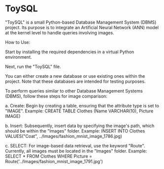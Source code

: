 # ToySQL

"ToySQL" is a small Python-based Database Management System (DBMS) project. Its purpose is to integrate an Artificial Neural Network (ANN) model at the kernel level to handle queries involving images.


How to Use:

Start by installing the required dependencies in a virtual Python environment.

Next, run the "ToySQL" file.

You can either create a new database or use existing ones within the project. Note that these databases are intended for testing purposes.

To perform queries similar to other Database Management Systems (DBMS), follow these steps for image comparison:

a. Create: Begin by creating a table, ensuring that the attribute type is set to "IMAGE".
Example: CREATE TABLE Clothes (Name VARCHAR(10), Picture IMAGE)

b. Insert: Subsequently, insert data by specifying the image's path, which should be within the "Images" folder.
Example: INSERT INTO Clothes VALUES("Coat", ../Images/fashion_mnist_image_1786.jpg)

c. SELECT: For image-based data retrieval, use the keyword "Route". Currently, all images must be located in the "Images" folder.
Example: SELECT * FROM Clothes WHERE Picture = Route('../Images/fashion_mnist_image_1791.jpg')
